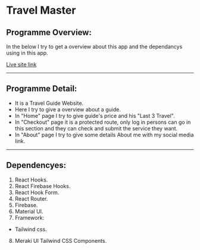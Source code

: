 # Travel Master
## Programme Overview: 
In the below I try to get a overview about this app and the dependancys using in this app.

[Live site link](https://travel-master-f37ad.web.app/)

----

## Programme Detail: 
-  It is a Travel Guide Website.
- Here I try to give a overview about a guide.
- In "Home" page I try to give guide's price and his "Last 3 Travel".
- In "Checkout" page it is a protected route, only log in persons can go in this section and they can check and submit the service they want.
- In "About" page I try to give some details About me with my social media link.

----

## Dependencyes:
1. React Hooks.
2. React Firebase Hooks.
3. React Hook Form.
4. React Router.
5. Firebase.
6. Material UI.
7. Framework:
- Tailwind css.
8. Meraki UI Tailwind CSS Components.

